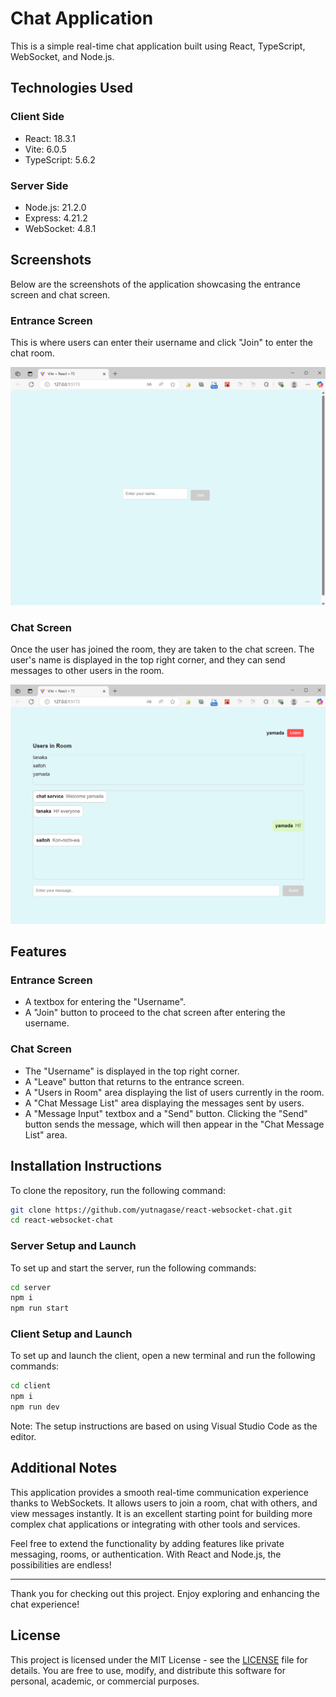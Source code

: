 # Chat Application

This is a simple real-time chat application built using React, TypeScript, WebSocket, and Node.js.

## Technologies Used

### Client Side

- React: 18.3.1
- Vite: 6.0.5
- TypeScript: 5.6.2

### Server Side

- Node.js: 21.2.0
- Express: 4.21.2
- WebSocket: 4.8.1

## Screenshots

Below are the screenshots of the application showcasing the entrance screen and chat screen.

### Entrance Screen

This is where users can enter their username and click "Join" to enter the chat room.

![Entrance Screen](./top-page.png)

### Chat Screen

Once the user has joined the room, they are taken to the chat screen. The user's name is displayed in the top right corner, and they can send messages to other users in the room.

![Chat Screen](./chat-page.png)

## Features

### Entrance Screen

- A textbox for entering the "Username".
- A "Join" button to proceed to the chat screen after entering the username.

### Chat Screen

- The "Username" is displayed in the top right corner.
- A "Leave" button that returns to the entrance screen.
- A "Users in Room" area displaying the list of users currently in the room.
- A "Chat Message List" area displaying the messages sent by users.
- A "Message Input" textbox and a "Send" button. Clicking the "Send" button sends the message, which will then appear in the "Chat Message List" area.

## Installation Instructions

To clone the repository, run the following command:

```bash
git clone https://github.com/yutnagase/react-websocket-chat.git
cd react-websocket-chat
```

### Server Setup and Launch

To set up and start the server, run the following commands:

```bash
cd server
npm i
npm run start
```

### Client Setup and Launch

To set up and launch the client, open a new terminal and run the following commands:

```bash
cd client
npm i
npm run dev
```

Note: The setup instructions are based on using Visual Studio Code as the editor.

## Additional Notes

This application provides a smooth real-time communication experience thanks to WebSockets. It allows users to join a room, chat with others, and view messages instantly. It is an excellent starting point for building more complex chat applications or integrating with other tools and services.

Feel free to extend the functionality by adding features like private messaging, rooms, or authentication. With React and Node.js, the possibilities are endless!

---

Thank you for checking out this project. Enjoy exploring and enhancing the chat experience!

## License

This project is licensed under the MIT License - see the [LICENSE](LICENSE) file for details. You are free to use, modify, and distribute this software for personal, academic, or commercial purposes.
